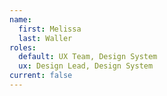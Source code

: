 ```yaml
---
name:
  first: Melissa
  last: Waller
roles:
  default: UX Team, Design System
  ux: Design Lead, Design System
current: false
---
```

